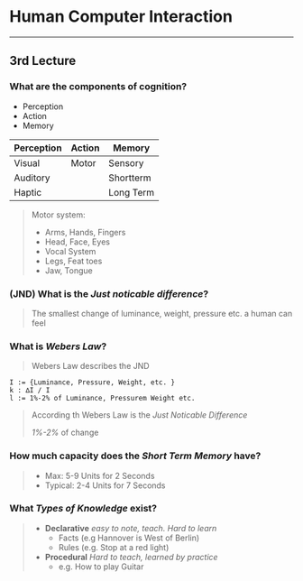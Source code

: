 
# Human Computer Interaction

---
## 3rd Lecture
### What are the components of cognition?
- Perception
- Action
- Memory

| Perception | Action | Memory   |
|------------|--------|----------|
|Visual      |Motor   |Sensory   |
|Auditory    |        |Shortterm |
|Haptic      |        |Long Term |
> Motor system:
> 
> - Arms, Hands, Fingers
> - Head, Face, Eyes
> - Vocal System
> - Legs, Feat toes
> - Jaw, Tongue

### (JND) What is the *Just noticable difference*?
>	The smallest change of luminance, weight, pressure etc. a human can feel

### What is *Webers Law*?
>	Webers Law describes the JND
	
	I := {Luminance, Pressure, Weight, etc. }
	k : ∆I / I	
	l := 1%-2% of Luminance, Pressurem Weight etc.
>  According th Webers Law is the _Just Noticable Difference_
> 
> *1%-2%* of change

### How much capacity does the *Short Term Memory* have?
> - Max: 5-9 Units for 2 Seconds
> - Typical: 2-4 Units for 7 Seconds

### What *Types of Knowledge* exist?
> - **Declarative**		_easy to note, teach. Hard to learn_
> 	- Facts	(e.g Hannover is West of Berlin)
> 	- Rules	(e.g. Stop at a red light)
> - **Procedural**		_Hard to teach, learned by practice_
> 	- e.g. How to play Guitar
